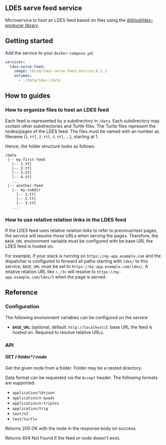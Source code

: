 ## LDES serve feed service
Microservice to host an LDES feed based on files using the [@lblod/ldes-producer library](https://github.com/lblod/ldes-producer).

## Getting started
Add the service to your `docker-compose.yml`

``` yaml
services:
  ldes-serve-feed:
    image: lblod/ldes-serve-feed-service:0.1.1
    volumes:
      - ./data/ldes:/data
```

## How to guides
### How to organize files to host an LDES feed
Each feed is represented by a subdirectory in `/data`. Each subdirectory may contain other subdirectories and Turtle files. The Turtle files represent the nodes/pages of the LDES feed. The files must be named with an number as filename (`1.ttl`, `2.ttl`, `3.ttl`, ...), starting at 1.

Hence, the folder structure looks as follows:
```
/data
 |-- my-first-feed
   |-- 1.ttl
   |-- 2.ttl
   |-- 3.ttl
   |-- 4.ttl
   ...
 |-- another-feed
   |-- my-subdir
     |-- 1.ttl
     |-- 2.ttl
     |-- 3.ttl
   ...
```

### How to use relative relation links in the LDES feed
If the LDES feed uses relative relation links to refer to previous/next pages, the service will resolve those URLs when serving the pages. Therefore, the `BASE_URL` environment variable must be configured with be base URL the LDES feed is hosted on.

For example, if your stack is running on `https://my-app.example.com` and the dispatcher is configured to forward all paths starting with `ldes/` to this service, `BASE_URL` must be set to `https://my-app.example.com/ldes/`. A relative relation URL like `<./3>` will resolve to `https://my-app.example.com/ldes/3` when the page is served.

## Reference
### Configuration
The following environment variables can be configured on the service
- **`BASE_URL`** (optional, default: `http://localhost/`): base URL the feed is hosted on. Required to resolve relative URLs.

### API
#### GET /:folder*/:node
Get the given node from a folder. Folder may be a nested directory.

Data format can be requested via the `Accept` header. The following formats are supported:
- `application/ld+json`
- `application/n-quads`
- `application/n-triples`
- `application/trig`
- `text/n3`
- `text/turtle`

Returns 200 OK with the node in the response body on success.

Returns 404 Not Found if the feed or node doesn't exist.

